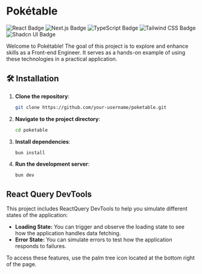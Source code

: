 # Pokétable

![React Badge](https://img.shields.io/badge/React-18.3.1-blue?style=flat-square&logo=react)
![Next.js Badge](https://img.shields.io/badge/Next.js-14.2.4-000000?style=flat-square&logo=next.js)
![TypeScript Badge](https://img.shields.io/badge/TypeScript-5.2.2-blue?style=flat-square&logo=typescript)
![Tailwind CSS Badge](https://img.shields.io/badge/Tailwind_CSS-3.4.4-06B6D4?style=flat-square&logo=tailwindcss)
![Shadcn UI Badge](https://img.shields.io/badge/Shadcn_UI-2.0.3-4F46E5?style=flat-square&logo=shadcnui)

Welcome to Pokétable! The goal of this project is to explore and enhance skills as a Front-end Engineer.
It serves as a hands-on example of using these technologies in a practical application.


## 🛠️ Installation
1. **Clone the repository**:
   ```bash
   git clone https://github.com/your-username/poketable.git
   ```
2. **Navigate to the project directory**:
   ```bash
   cd poketable
   ```
3. **Install dependencies**:
   ```bash
   bun install
   ```
4. **Run the development server**:
   ```bash
   bun dev
   ```

## React Query DevTools

This project includes ReactQuery DevTools to help you simulate different states of the application:

- **Loading State:** You can trigger and observe the loading state to see how the application handles data fetching.
- **Error State:** You can simulate errors to test how the application responds to failures.

To access these features, use the palm tree icon located at the bottom right of the page.
